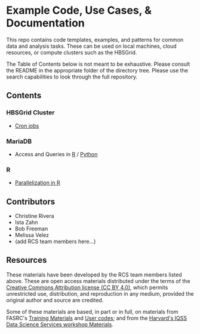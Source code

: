 # Example Code, Use Cases, & Documentation

This repo contains code templates, examples, and patterns for common data and analysis
tasks. These can be used on local machines, cloud resources, or compute clusters such as
the HBSGrid.

The Table of Contents below is not meant to be exhaustive. Please consult the README
in the appropriate folder of the directory tree. Please use the search capabilities
to look through the full repository.


## Contents

### HBSGrid Cluster
* [Cron jobs](hbsgrid_cluster/cron_jobs)


### MariaDB
* Access and Queries in [R](mariadb/R_MariaDB_from_Grid.R) / [Python](mariadb/Python_MariaDB_fromGrid.py)


### R
* [Parallelization in R](R/R_parallel.R)


## Contributors
* Christine Rivera
* Ista Zahn
* Bob Freeman
* Melissa Velez
* (add RCS team members here...)


## Resources

These materials have been developed by the RCS team members listed above. These 
are open access materials distributed under the terms of the 
[Creative Commons Attribution license (CC BY 4.0)](https://creativecommons.org/licenses/by/4.0/),
which permits unrestricted use, distribution, and reproduction in any medium, provided 
the original author and source are credited.

Some of these materials are based, in part or in full, on materials from 
FASRC's [Training Materials](https://www.rc.fas.harvard.edu/training/training-materials/)
and [User codes](https://github.com/fasrc/User_Codes); 
and from the [Harvard's IQSS Data Science Services workshop Materials](https://www.iq.harvard.edu/data-science-services/workshop-materials).

